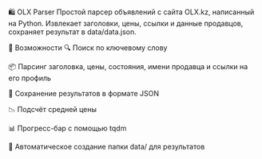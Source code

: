 🛍️ OLX Parser
Простой парсер объявлений с сайта OLX.kz, написанный на Python.
Извлекает заголовки, цены, ссылки и данные продавцов, сохраняет результат в data/data.json.

🚀 Возможности
🔍 Поиск по ключевому слову

📦 Парсинг заголовка, цены, состояния, имени продавца и ссылки на его профиль

💾 Сохранение результатов в формате JSON

📉 Подсчёт средней цены

📊 Прогресс-бар с помощью tqdm

📁 Автоматическое создание папки data/ для результатов